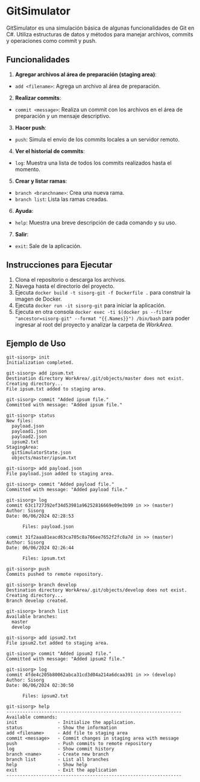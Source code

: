 # GitSimulator

GitSimulator es una simulación básica de algunas funcionalidades de Git en C#. Utiliza estructuras de datos y métodos para manejar archivos, commits y operaciones como commit y push.

## Funcionalidades

1. **Agregar archivos al área de preparación (staging area)**:
  - `add <filename>`: Agrega un archivo al área de preparación.

2. **Realizar commits**:
  - `commit <message>`: Realiza un commit con los archivos en el área de preparación y un mensaje descriptivo.

3. **Hacer push**:
  - `push`: Simula el envío de los commits locales a un servidor remoto.

4. **Ver el historial de commits**:
  - `log`: Muestra una lista de todos los commits realizados hasta el momento.

5. **Crear y listar ramas**:
  - `branch <branchname>`: Crea una nueva rama.
  - `branch list`: Lista las ramas creadas.

6. **Ayuda**:
  - `help`: Muestra una breve descripción de cada comando y su uso.

7. **Salir**:
  - `exit`: Sale de la aplicación.

## Instrucciones para Ejecutar

1. Clona el repositorio o descarga los archivos.
2. Navega hasta el directorio del proyecto.
3. Ejecuta `docker build -t sisorg-git -f Dockerfile .` para construir la imagen de Docker.
4. Ejecuta `docker run -it sisorg-git` para iniciar la aplicación.
5. Ejecuta en otra consola `docker exec -ti $(docker ps --filter "ancestor=sisorg-git" --format "{{.Names}}") /bin/bash` para poder ingresar al root del proyecto y analizar la carpeta de *WorkArea*.

## Ejemplo de Uso

```shell
git-sisorg> init
Initialization completed.

git-sisorg> add ipsum.txt
Destination directory WorkArea/.git/objects/master does not exist. Creating directory...
File ipsum.txt added to staging area.

git-sisorg> commit "Added ipsum file."
Committed with message: "Added ipsum file."

git-sisorg> status
New files:
  payload.json
  payload1.json
  payload2.json
  ipsum2.txt
StagingArea:
  gitSimulatorState.json
  objects/master/ipsum.txt

git-sisorg> add payload.json
File payload.json added to staging area.

git-sisorg> commit "Added payload file."
Committed with message: "Added payload file."

git-sisorg> log
commit 63c1727392ef34d53981a96252816669e09e3b99 in >> (master)
Author: Sisorg
Date: 06/06/2024 02:28:53

      Files: payload.json

commit 31f2aaa81eacd63ca705c8a766ee7652f2fc8a7d in >> (master)
Author: Sisorg
Date: 06/06/2024 02:26:44

      Files: ipsum.txt

git-sisorg> push
Commits pushed to remote repository.

git-sisorg> branch develop
Destination directory WorkArea/.git/objects/develop does not exist. Creating directory...
Branch develop created.

git-sisorg> branch list
Available branches:
  master
  develop

git-sisorg> add ipsum2.txt
File ipsum2.txt added to staging area.

git-sisorg> commit "Added ipsum2 file."
Committed with message: "Added ipsum2 file."

git-sisorg> log
commit 4fde4c205b80062abca31cd3d04a214a6dcaa391 in >> (develop)
Author: Sisorg
Date: 06/06/2024 02:30:50

      Files: ipsum2.txt
      
git-sisorg> help
-----------------------------------------------------------------
Available commands:
init               - Initialize the application.
status             - Show the information
add <filename>     - Add file to staging area
commit <message>   - Commit changes in staging area with message
push               - Push commits to remote repository
log                - Show commit history
branch <name>      - Create new branch
branch list        - List all branches
help               - Show help
exit               - Exit the application
-----------------------------------------------------------------
```